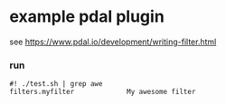 example pdal plugin
===

see https://www.pdal.io/development/writing-filter.html

### run

```
#! ./test.sh | grep awe
filters.myfilter             My awesome filter
```
